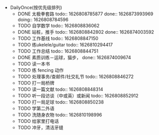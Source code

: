 - DailyOnce(按优先级排列)
	- DONE 太极拳套路
	  todo:: 1626808785877
	  done:: 1626873993969
	  doing:: 1626808784596
	- TODO 自学数学
	  todo:: 1626808836062
	- DONE 站桩，推手
	  todo:: 1626808842802
	  done:: 1626874003592
	- TODO 工作基线
	  todo:: 1626808847150
	- TODO 练ukelele/guitar
	  todo:: 1626810294417
	- TODO 工作总结
	  todo:: 1626808844751
	- DONE 素质训练－运球，猫步，
	  done:: 1626874009674
	- TODO 读一本书
	- TODO 练 fencing 动作
	- TODO 处理事务/查邮件/社交礼节
	  todo:: 1626808846272
	- TODO 打一局桥牌
	- TODO 读一篇文献
	  todo:: 1626808848314
	- TODO 听一段访谈（中或英）或新闻
	  todo:: 1626808852912
	- TODO 打一局足球
	  todo:: 1626808850238
	- TODO 学第二外语
	- TODO 洗随身衣物
	  todo:: 1626810198996
	- TODO 给家里打电话
	- TODO 冲牙，清洁牙缝